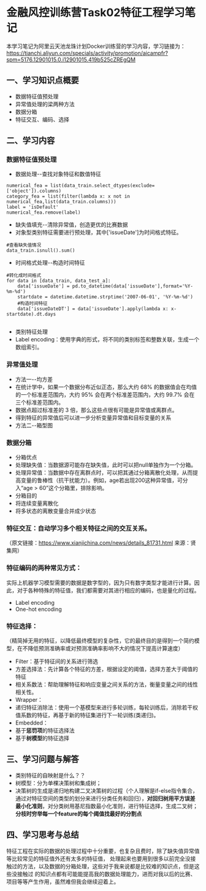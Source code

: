 # 金融风控训练营Task02特征工程学习笔记
本学习笔记为阿里云天池龙珠计划Docker训练营的学习内容，学习链接为：
https://tianchi.aliyun.com/specials/activity/promotion/aicampfr?spm=5176.12901015.0.i12901015.419b525cZREgQM

## 一、学习知识点概要
* 数据特征值预处理
* 异常值处理的梁两种方法
* 数据分箱
* 特征交互、编码、选择

## 二、学习内容
### 数据特征值预处理
* 数据处理--查找对象特征和数值特征
```
numerical_fea = list(data_train.select_dtypes(exclude=['object']).columns)
category_fea = list(filter(lambda x: x not in numerical_fea,list(data_train.columns)))
label = 'isDefault'
numerical_fea.remove(label)
```
* 缺失值填充--清除异常值，创造更优的比赛数据
 * 对象型类别特征需要进行预处理，其中['issueDate']为时间格式特征。
```
#查看缺失值情况
data_train.isnull().sum()
```
* 时间格式处理--构造时间特征
```
#转化成时间格式
for data in [data_train, data_test_a]:
    data['issueDate'] = pd.to_datetime(data['issueDate'],format='%Y-%m-%d')
    startdate = datetime.datetime.strptime('2007-06-01', '%Y-%m-%d')
    #构造时间特征
    data['issueDateDT'] = data['issueDate'].apply(lambda x: x-startdate).dt.days
    
```
* 类别特征处理
 * Label encoding：使用字典的形式，将不同的类别标签和整数关联，生成一个数组索引。

### 异常值处理
* 方法一--均方差
 * 在统计学中，如果一个数据分布近似正态，那么大约 68% 的数据值会在均值的一个标准差范围内，大约 95% 会在两个标准差范围内，大约 99.7% 会在三个标准差范围内。
  * 数据点超过标准差的 3 倍，那么这些点很有可能是异常值或离群点。
 * 得到特征的异常值后可以进一步分析变量异常值和目标变量的关系
* 方法二--箱型图

### 数据分箱
* 分箱优点
 * 处理缺失值：当数据源可能存在缺失值，此时可以把null单独作为一个分箱。
 * 处理异常值：当数据中存在离群点时，可以把其通过分箱离散化处理，从而提高变量的鲁棒性（抗干扰能力）。例如，age若出现200这种异常值，可分入“age > 60”这个分箱里，排除影响。
* 分箱目的
 * 将连续变量离散化
 * 将多状态的离散变量合并成少状态
### 特征交互：自动学习多个相关特征之间的交互关系。
（原文链接：https://www.xianjichina.com/news/details_81731.html 来源：贤集网）
### 特征编码的两种常见方式：
实际上机器学习模型需要的数据是数字型的，因为只有数字类型才能进行计算。因此，对于各种特殊的特征值，我们都需要对其进行相应的编码，也是量化的过程。
* Label encoding
* One-hot encoding
### 特征选择：
（精简掉无用的特征，以降低最终模型的复杂性，它的最终目的是得到一个简约模型，在不降低预测准确率或对预测准确率影响不大的情况下提高计算速度）
* Filter：基于特征间的关系进行筛选
 * 方差选择法：先计算各个特征的方差，根据设定的阈值，选择方差大于阈值的特征
 * 相关系数法：帮助理解特征和响应变量之间关系的方法，衡量变量之间的线性相关性。
* Wrapper：
 * 递归特征消除法：使用一个基模型来进行多轮训练，每轮训练后，消除若干权值系数的特征，再基于新的特征集进行下一轮训练(类递归)。
* Embedded：
 * 基于**惩罚项**的特征选择法 
 * 基于**树模型**的特征选择

## 三、学习问题与解答
* 类别特征的自映射是什么？？
* 树模型：分为单棵决策树和集成树；
 * 决策树的生成是递归地构建二叉决策树的过程（个人理解是if-else指令集合，通过对特征空间的类型的划分来进行分类任务和回归），**对回归树用平方误差最小化准则**，对分类树用基尼指数最小化准则，进行特征选择，生成二叉树；**分枝时穷举每一个feature的每个阈值找最好的分割点**
## 四、学习思考与总结
特征工程在实际的数据的处理过程中十分重要，也复杂且费时，除了缺失值异常值等比较常见的特征值外还有太多的特征值，
处理起来也要用到很多以前完全没接触过的方法，以及数据的分箱处理，这些对于我来说都是比较难的知识点，但是这些没接触过
的知识点都有可能能提高我的数据处理能力，进而对我以后的比赛、项目等等产生作用，虽然难但我会继续迎着上。
